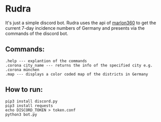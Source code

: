 # Rudra

It's just a simple discord bot. Rudra uses the api of [marlon360](https://github.com/marlon360/rki-covid-api) to get the current 7-day incidence numbers of Germany
and presents via the commands of the discord bot. 

## Commands:
    .help --- explantion of the commands
    .corona city_name --- returns the info of the specified city e.g. .corona münchen
    .map --- displays a color coded map of the districts in Germany


## How to run:
```
pip3 install discord.py
pip3 install requests
echo DISCORD_TOKEN > token.conf
python3 bot.py
```
